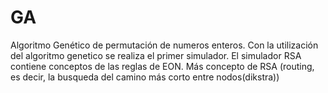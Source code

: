# GA
Algoritmo Genético de permutación de numeros enteros.
Con la utilización del algoritmo genetico se realiza el primer simulador.
El simulador RSA contiene conceptos de las reglas de EON. Más concepto de RSA 
(routing, es decir, la busqueda del camino más corto entre nodos(dikstra))
